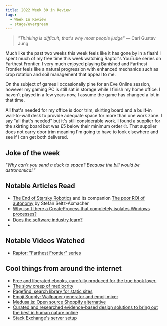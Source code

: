 ```yaml
---
title: 2022 Week 30 in Review
tags:
  - Week In Review
  - stage/evergreen
---
```



> _"Thinking is difficult, that's why most people judge"_
> — Carl Gustav Jung

Much like the past two weeks this week feels like it has gone by in a flash! I spent much of my free time this week watching Raptor's YouTube series on Farthest Frontier. I very much enjoyed playing Banished and Farthest Frontier feels like a natural progression with enhanced mechanics such as crop rotation and soil management that appeal to me.

On the subject of games I occasionally pine for an Eve Online session, however my gaming PC is still sat in storage while I finish my home office. I haven't played in a few years now, I assume the game has changed a lot in that time.

All that's needed for my office is door trim, skirting board and a built-in wall-to-wall desk to provide adequate space for more than one work zone. I say "all that's needed" but it's still considerable work. I found a supplier for the skirting board but was £5 below their minimum order 🙄. That supplier does not carry door trim meaning I'm going to have to look elsewhere and see if I can get both delivered.

## Joke of the week
_"Why can’t you send a duck to space? Because the bill would be astronomical."_

## Notable Articles Read
- [The End of Starsky Robotics](https://medium.com/starsky-robotics-blog/the-end-of-starsky-robotics-acb8a6a8a5f5) and its companion [The poor ROI of autonomy](https://medium.com/starsky-robotics-blog/the-poor-roi-of-autonomy-f5d6f4f2dd14) by Stefan Seltz-Axmacher
- [Why isn't there a CreateProcess that completely isolates Windows processes?](https://www.computerenhance.com/p/why-isnt-there-a-createprocess-that)
- [Does the software industry learn?](https://www.tomrenner.com/blog/2022-01-24/does-the-software-industry-learn-)
-
## Notable Videos Watched
- [Raptor: "Farthest Frontier" series](https://www.youtube.com/watch?v=0L8jJ9TBMUo)

## Cool things from around the internet
- [Free and liberated ebooks, carefully produced for the true book lover.](https://standardebooks.org/)
- [The slow creep of mediocrity](https://vanschneider.com/blog/the-slow-creep-of-mediocrity/)
- [Pagefind: search library for static sites](https://pagefind.app/)
- [Emoji Supply: Wallpaper generator and emoji mixer](https://emoji.supply/)
- [Medusa.js: Open source Shoppify alternative](https://medusajs.com/)
- [Curated and researched evidence-based design solutions to bring out the best in human nature online](https://www.prosocialdesign.org/#library-menu)
- [Stack Exchange's server setup](https://stackexchange.com/performance)